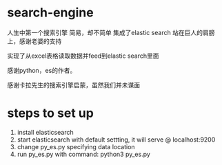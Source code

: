 # search-engine

人生中第一个搜索引擎
简易，却不简单
集成了elastic search
站在巨人的肩膀上，感谢老婆的支持

实现了从excel表格读取数据并feed到elastic search里面

感谢python，es的作者。

感谢卡拉先生的搜索引擎启蒙，虽然我们并未谋面

# steps to set up
1. install elasticsearch
2. start elasticsearch with default settting, it will serve @ localhost:9200
3. change py_es.py specifying data location
4. run py_es.py with command: python3 py_es.py
